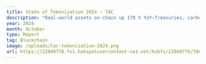 ```yaml
---
title: State of Tokenization 2024 – TAC
description: "Real-world assets on-chain up 179 % YoY—Treasuries, carbon credits, real estate. Institutions inch from pilots to production; infra rails mature at break-neck speed."
year: 2024
month: October
type: Report
tag: Blockchain
image: /uploads/tac-tokenization-2024.png
url: https://22049776.fs1.hubspotusercontent-na1.net/hubfs/22049776/TAC%20State%20of%20Tokenization%202024%20Report.pdf
---
```

